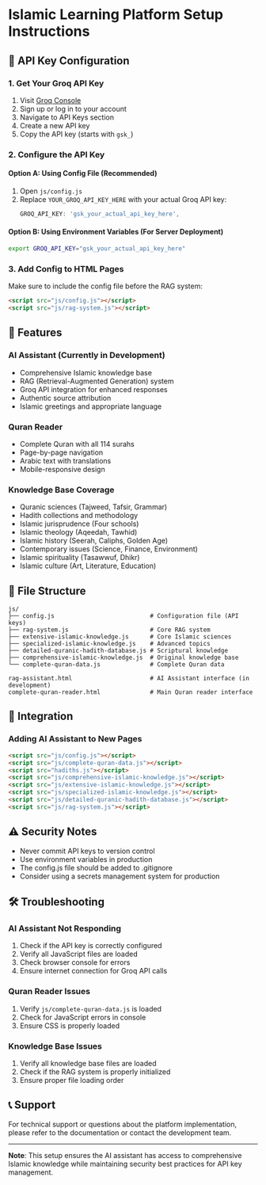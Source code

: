 # Islamic Learning Platform Setup Instructions

## 🔑 API Key Configuration

### 1. Get Your Groq API Key
1. Visit [Groq Console](https://console.groq.com/)
2. Sign up or log in to your account
3. Navigate to API Keys section
4. Create a new API key
5. Copy the API key (starts with `gsk_`)

### 2. Configure the API Key

#### Option A: Using Config File (Recommended)
1. Open `js/config.js`
2. Replace `YOUR_GROQ_API_KEY_HERE` with your actual Groq API key:
   ```javascript
   GROQ_API_KEY: 'gsk_your_actual_api_key_here',
   ```

#### Option B: Using Environment Variables (For Server Deployment)
```bash
export GROQ_API_KEY="gsk_your_actual_api_key_here"
```

### 3. Add Config to HTML Pages
Make sure to include the config file before the RAG system:
```html
<script src="js/config.js"></script>
<script src="js/rag-system.js"></script>
```

## 🚀 Features

### AI Assistant (Currently in Development)
- Comprehensive Islamic knowledge base
- RAG (Retrieval-Augmented Generation) system
- Groq API integration for enhanced responses
- Authentic source attribution
- Islamic greetings and appropriate language

### Quran Reader
- Complete Quran with all 114 surahs
- Page-by-page navigation
- Arabic text with translations
- Mobile-responsive design

### Knowledge Base Coverage
- Quranic sciences (Tajweed, Tafsir, Grammar)
- Hadith collections and methodology
- Islamic jurisprudence (Four schools)
- Islamic theology (Aqeedah, Tawhid)
- Islamic history (Seerah, Caliphs, Golden Age)
- Contemporary issues (Science, Finance, Environment)
- Islamic spirituality (Tasawwuf, Dhikr)
- Islamic culture (Art, Literature, Education)

## 📁 File Structure

```
js/
├── config.js                           # Configuration file (API keys)
├── rag-system.js                       # Core RAG system
├── extensive-islamic-knowledge.js      # Core Islamic sciences
├── specialized-islamic-knowledge.js    # Advanced topics
├── detailed-quranic-hadith-database.js # Scriptural knowledge
├── comprehensive-islamic-knowledge.js  # Original knowledge base
└── complete-quran-data.js              # Complete Quran data

rag-assistant.html                      # AI Assistant interface (in development)
complete-quran-reader.html              # Main Quran reader interface
```

## 🔧 Integration

### Adding AI Assistant to New Pages
```html
<script src="js/config.js"></script>
<script src="js/complete-quran-data.js"></script>
<script src="hadiths.js"></script>
<script src="js/comprehensive-islamic-knowledge.js"></script>
<script src="js/extensive-islamic-knowledge.js"></script>
<script src="js/specialized-islamic-knowledge.js"></script>
<script src="js/detailed-quranic-hadith-database.js"></script>
<script src="js/rag-system.js"></script>
```

## ⚠️ Security Notes

- Never commit API keys to version control
- Use environment variables in production
- The config.js file should be added to .gitignore
- Consider using a secrets management system for production

## 🛠️ Troubleshooting

### AI Assistant Not Responding
1. Check if the API key is correctly configured
2. Verify all JavaScript files are loaded
3. Check browser console for errors
4. Ensure internet connection for Groq API calls

### Quran Reader Issues
1. Verify `js/complete-quran-data.js` is loaded
2. Check for JavaScript errors in console
3. Ensure CSS is properly loaded

### Knowledge Base Issues
1. Verify all knowledge base files are loaded
2. Check if the RAG system is properly initialized
3. Ensure proper file loading order

## 📞 Support

For technical support or questions about the platform implementation, please refer to the documentation or contact the development team.

---

**Note**: This setup ensures the AI assistant has access to comprehensive Islamic knowledge while maintaining security best practices for API key management.

